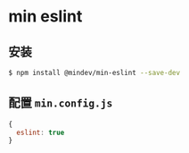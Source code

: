 # min eslint

## 安装

``` bash
$ npm install @mindev/min-eslint --save-dev
```

## 配置 `min.config.js`

``` js
{
  eslint: true
}
```
